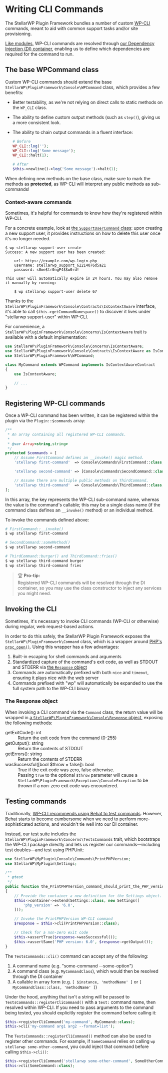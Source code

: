 # Writing CLI Commands

The StellarWP Plugin Framework bundles a number of custom [WP-CLI](https://wp-cli.org) commands, meant to aid with common support tasks and/or site provisioning.

[Like modules](modules.md), WP-CLI commands are resolved through [our Dependency Injection (DI) container](container.md), enabling us to define which dependencies are required for the command to run.

## The base WPCommand class

Custom WP-CLI commands should extend the base `StellarWP\PluginFramework\Console\WPCommand` class, which provides a few benefits:

* Better testability, as we're not relying on direct calls to static methods on the `WP_CLI` class.
* The ability to define custom output methods (such as `step()`), giving us a more consistent look.
* The ability to chain output commands in a fluent interface:

	```php
	# Before
	WP_CLI::log('');
	WP_CLI::log('Some message');
	WP_CLI::halt(1);

	# After
	$this->newline()->log('Some message')->halt(1);
	```

When defining new methods on the base class, make sure to mark the methods as **protected**, as WP-CLI will interpret any public methods as sub-commands!

### Context-aware commands

Sometimes, it's helpful for commands to know how they're registered within WP-CLI.

For a concrete example, look at [the `SupportUserCommand` class](support-users.md): upon creating a new support user, it provides instructions on how to delete this user once it's no longer needed.

```none
$ wp stellarwp support-user create
Success: A new support user has been created:

	url: https://example.com/wp-login.php
	username: stellarwp_support_62214076d5a21
	password: s0me$tr0ngP4$$w0rd!

This user will automatically expire in 24 hours. You may also remove it manually by running:

	$ wp stellarwp support-user delete 67
```

Thanks to the `StellarWP\PluginFramework\Console\Contracts\IsContextAware` interface, it's able to call `$this->getCommandNamespace()` to discover it lives under "stellarwp support-user" within WP-CLI.

For convenience, a `StellarWP\PluginFramework\Console\Concerns\IsContextAware` trait is available with a default implementation:

```php
use StellarWP\PluginFramework\Console\Concerns\IsContextAware;
use StellarWP\PluginFramework\Console\Contracts\IsContextAware as IsContextAwareContract;
use StellarWP\PluginFramework\WPCommand;

class MyCommand extends WPCommand implements IsContextAwareContract
{
    use IsContextAware;

    // ...
}
```

## Registering WP-CLI commands

Once a WP-CLI command has been written, it can be registered within the plugin via the `Plugin::$commands` array:

```php
/**
 * An array containing all registered WP-CLI commands.
 *
 * @var Array<string,string>
 */
protected $commands = [
    // Assume FirstCommand defines an __invoke() magic method.
    'stellarwp first-command'  => Console\Commands\FirstCommand::class,

    'stellarwp second-command' => [Console\Commands\SecondCommand::class, 'someMethod'],

    // Assume there are multiple public methods on ThirdCommand.
    'stellarwp third-command'  => Console\Commands\ThirdCommand::class,
];
```

In this array, the key represents the WP-CLI sub-command name, whereas the value is the command's callable; this may be a single class name (if the command class defines an `__invoke()` method) or an individual method.

To invoke the commands defined above:

```sh
# FirstCommand::__invoke()
$ wp stellarwp first-command

# SecondCommand::someMethod()
$ wp stellarwp second-command

# ThirdCommand::burger() and ThirdCommand::fries()
$ wp stellarwp third-command burger
$ wp stellarwp third-command fries
```

> 🏆  **Pro-tip:**<br>Registered WP-CLI commands will be resolved through the DI container, so you may use the class constructor to inject any services you might need.

## Invoking the CLI

Sometimes, it's necessary to invoke CLI commands (WP-CLI or otherwise) during regular, web request-based actions.

In order to do this safely, the StellarWP Plugin Framework exposes the `StellarWP\PluginFramework\Command` class, which is a wrapper around [PHP's `proc_open()`](php.net/manual/en/function.proc-open.php). Using this wrapper has a few advantages:

1. Built-in escaping for shell commands and arguments
2. Standardized capture of the command's exit code, as well as STDOUT and STDERR via [the `Response` object](#the-response-object)
3. Commands are automatically prefixed with both `nice` and `timeout`, ensuring it plays nice with the web server
4. Commands prefixed with "wp" will automatically be expanded to use the full system path to the WP-CLI binary

### The Response object

When invoking a CLI command via the `Command` class, the return value will be wrapped in [a `StellarWP\PluginFramework\Console\Response` object](../src/Console/Response.php), exposing the following methods:

<dl>
<dt>getExitCode(): int</dt>
<dd>Return the exit code from the command (0-255)</dd>
<dt>getOutput(): string</dt>
<dd>Return the contents of STDOUT</dd>
<dt>getErrors(): string</dt>
<dd>Return the contents of STDERR</dd>
<dt>wasSuccessful([bool $throw = false]): bool</dt>
<dd>True if the exit code was zero, false otherwise.</dd>
<dd>Passing <code>true</code> to the optional <code>$throw</code> parameter will cause a <code>StellarWP\PluginFramework\Exceptions\ConsoleException</code> to be thrown if a non-zero exit code was encountered.</dd>
</dl>

## Testing commands

Traditionally, [WP-CLI recommends using Behat to test commands](https://make.wordpress.org/cli/handbook/guides/commands-cookbook/#writing-tests). However, Behat starts to become cumbersome when we need to perform more-sophisticated actions, and wouldn't tie well into our DI container.

Instead, our test suite includes the `StellarWP\PluginFramework\Concerns\TestsCommands` trait, which bootstraps the WP-CLI package directly and lets us register our commands—including test doubles—and test using PHPUnit:

```php
use StellarWP\MyPlugin\Console\Commands\PrintPHPVersion;
use StellarWP\MyPlugin\Settings;

/**
 * @test
 */
public function the_PrintPHPVersion_command_should_print_the_PHP_version_from_Settings()
{
    // Provide the container a new definition for the Settings object.
    $this->container->extend(Settings::class, new Settings([
        'php_version' => '6.0',
    ]));

    // Invoke the PrintPHPVersion WP-CLI command
    $response = $this->cli(PrintPHPVersion::class);

    // Check for a non-zero exit code
    $this->assertTrue($response->wasSuccessful());
    $this->assertSame('PHP version: 6.0', $response->getOutput());
}
```

The `TestsCommands::cli()` command can accept any of the following:

1. A command name (e.g. "some-command --some-option")
2. A command class (e.g. `MyCommandClass`), which would then be resolved through the DI container
3. A callable in array form (e.g. `[ $instance, 'methodName' ]` or `[ MyCommandClass::class, 'methodName' ]`)

Under the hood, anything that isn't a string will be passed to `TestsCommands::registerCliCommand()` with a `test:` command name, then resolved within WP-CLI. If you need to pass arguments to the command being tested, you should explicitly register the command before calling it:

```php
$this->registerCliCommand('my-command', MyCommand::class);
$this->cli('my-command arg1 arg2 --format=list');
```

The `TestsCommands::registerCliCommand()` method can also be used to register other commands. For example, if `SomeCommand` relies on calling `wp stellarwp some-other-command`, you could inject that command before calling `$this->cli()`:

```php
$this->registerCliCommand('stellarwp some-other-command', SomeOtherCommand::class);
$this->cli(SomeCommand::class);
```
